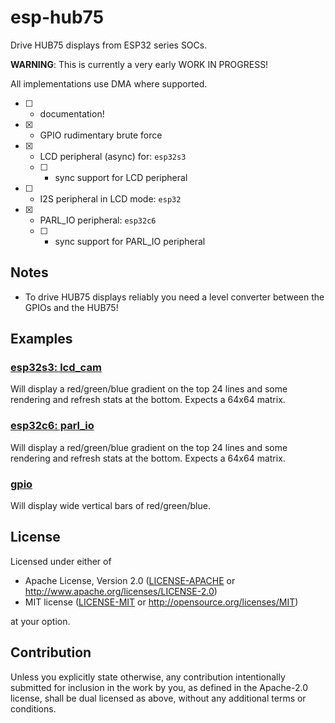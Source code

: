 # esp-hub75

Drive HUB75 displays from ESP32 series SOCs.

**WARNING**: This is currently a very early WORK IN PROGRESS!

All implementations use DMA where supported.

- [ ] - documentation!
- [x] - GPIO rudimentary brute force
- [x] - LCD peripheral  (async) for: `esp32s3`
  - [ ] - sync support for LCD peripheral
- [ ] - I2S peripheral in LCD mode: `esp32`
- [x] - PARL_IO peripheral: `esp32c6`
  - [ ] - sync support for PARL_IO peripheral

## Notes

- To drive HUB75 displays reliably you need a level converter between the GPIOs and the HUB75!

## Examples

### [esp32s3: lcd_cam](examples/lcd_cam.rs)

Will display  a red/green/blue gradient on the top 24 lines and some rendering and refresh stats at the bottom.
Expects a 64x64 matrix.

### [esp32c6: parl_io](examples/parl_io.rs)

Will display  a red/green/blue gradient on the top 24 lines and some rendering and refresh stats at the bottom.
Expects a 64x64 matrix.

### [gpio](examples/gpio.rs)

Will display wide vertical bars of red/green/blue.

## License

Licensed under either of

- Apache License, Version 2.0 ([LICENSE-APACHE](LICENSE-APACHE) or http://www.apache.org/licenses/LICENSE-2.0)
- MIT license ([LICENSE-MIT](LICENSE-MIT) or http://opensource.org/licenses/MIT)

at your option.

## Contribution

Unless you explicitly state otherwise, any contribution intentionally submitted
for inclusion in the work by you, as defined in the Apache-2.0 license, shall be
dual licensed as above, without any additional terms or conditions.
